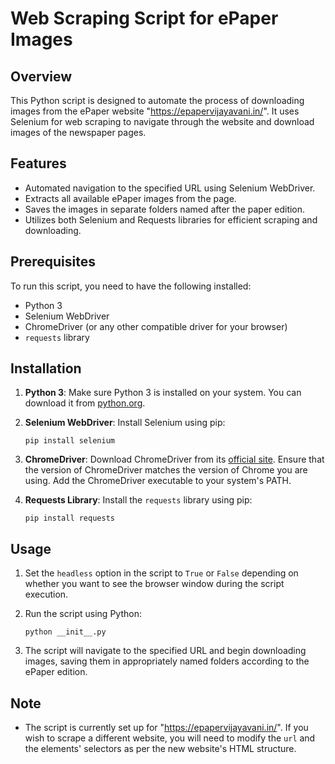 
# Web Scraping Script for ePaper Images

## Overview
This Python script is designed to automate the process of downloading images from the ePaper website "https://epapervijayavani.in/". It uses Selenium for web scraping to navigate through the website and download images of the newspaper pages.

## Features
- Automated navigation to the specified URL using Selenium WebDriver.
- Extracts all available ePaper images from the page.
- Saves the images in separate folders named after the paper edition.
- Utilizes both Selenium and Requests libraries for efficient scraping and downloading.

## Prerequisites
To run this script, you need to have the following installed:
- Python 3
- Selenium WebDriver
- ChromeDriver (or any other compatible driver for your browser)
- `requests` library

## Installation
1. **Python 3**: Make sure Python 3 is installed on your system. You can download it from [python.org](https://www.python.org/downloads/).

2. **Selenium WebDriver**: Install Selenium using pip:
   ```
   pip install selenium
   ```

3. **ChromeDriver**: Download ChromeDriver from its [official site](https://sites.google.com/a/chromium.org/chromedriver/downloads). Ensure that the version of ChromeDriver matches the version of Chrome you are using. Add the ChromeDriver executable to your system's PATH.

4. **Requests Library**: Install the `requests` library using pip:
   ```
   pip install requests
   ```

## Usage
1. Set the `headless` option in the script to `True` or `False` depending on whether you want to see the browser window during the script execution.

2. Run the script using Python:
   ```
   python __init__.py
   ```
3. The script will navigate to the specified URL and begin downloading images, saving them in appropriately named folders according to the ePaper edition.

## Note
- The script is currently set up for "https://epapervijayavani.in/". If you wish to scrape a different website, you will need to modify the `url` and the elements' selectors as per the new website's HTML structure.


